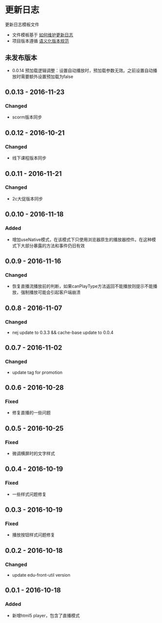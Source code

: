 # 更新日志

更新日志模板文件

* 文件模板基于 [如何维护更新日志](http://keepachangelog.com/zh-CN/0.3.0/)
* 项目版本遵循 [语义化版本规范](http://semver.org/lang/zh-CN/)


## 未发布版本

- 0.0.14  预加载逻辑调整：设置自动播放时，预加载参数无效。之前设置自动播放时需要额外设置预加载为false



## 0.0.13 - 2016-11-23

### Changed

- scorm版本同步



## 0.0.12 - 2016-10-21

### Changed

- 线下课程版本同步



## 0.0.11 - 2016-11-21

### Changed

- 2c大促版本同步



## 0.0.10 - 2016-11-18

### Added

- 增加useNative模式，在该模式下只使用浏览器原生的播放器控件。在这种模式下大部分暴露的方法和事件仍旧有效



## 0.0.9 - 2016-11-16

### Changed

- 恢复直播流播放前的判断，如果canPlayType方法返回不能播放则提示不能播放，强制播放可能会引起客户端崩溃



## 0.0.8 - 2016-11-07

### Changed

- nej update to 0.3.3 && cache-base update to 0.0.4



## 0.0.7 - 2016-11-02

### Changed

- update tag for promotion



## 0.0.6 - 2016-10-28

### Fixed

- 修复直播的一些问题



## 0.0.5 - 2016-10-25

### Fixed

- 微调横屏时的文字样式



## 0.0.4 - 2016-10-19

### Fixed

- 一些样式问题修复



## 0.0.3 - 2016-10-19

### Fixed

- 播放按钮样式问题修复



## 0.0.2 - 2016-10-18

### Changed

- update edu-front-util version



## 0.0.1 - 2016-10-18

### Added

- 新增html5 player，包含了直播模式



